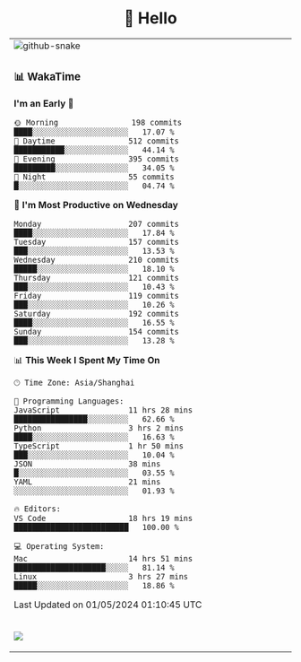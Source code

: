 <div align="center">

# 🙋 Hello

<table>

  <tr>
  <td>
    <img
  alt="github-snake"
  src="profile-snake-contrib/github-user-contribution.svg"
/>
  </td>
</tr>

<tr><td>

### 📊 WakaTime

<!--START_SECTION:waka-->
**I'm an Early 🐤** 

```text
🌞 Morning                198 commits         ████░░░░░░░░░░░░░░░░░░░░░   17.07 % 
🌆 Daytime                512 commits         ███████████░░░░░░░░░░░░░░   44.14 % 
🌃 Evening                395 commits         █████████░░░░░░░░░░░░░░░░   34.05 % 
🌙 Night                  55 commits          █░░░░░░░░░░░░░░░░░░░░░░░░   04.74 % 
```
📅 **I'm Most Productive on Wednesday** 

```text
Monday                   207 commits         ████░░░░░░░░░░░░░░░░░░░░░   17.84 % 
Tuesday                  157 commits         ███░░░░░░░░░░░░░░░░░░░░░░   13.53 % 
Wednesday                210 commits         █████░░░░░░░░░░░░░░░░░░░░   18.10 % 
Thursday                 121 commits         ███░░░░░░░░░░░░░░░░░░░░░░   10.43 % 
Friday                   119 commits         ███░░░░░░░░░░░░░░░░░░░░░░   10.26 % 
Saturday                 192 commits         ████░░░░░░░░░░░░░░░░░░░░░   16.55 % 
Sunday                   154 commits         ███░░░░░░░░░░░░░░░░░░░░░░   13.28 % 
```


📊 **This Week I Spent My Time On** 

```text
🕑︎ Time Zone: Asia/Shanghai

💬 Programming Languages: 
JavaScript               11 hrs 28 mins      ████████████████░░░░░░░░░   62.66 % 
Python                   3 hrs 2 mins        ████░░░░░░░░░░░░░░░░░░░░░   16.63 % 
TypeScript               1 hr 50 mins        ███░░░░░░░░░░░░░░░░░░░░░░   10.04 % 
JSON                     38 mins             █░░░░░░░░░░░░░░░░░░░░░░░░   03.55 % 
YAML                     21 mins             ░░░░░░░░░░░░░░░░░░░░░░░░░   01.93 % 

🔥 Editors: 
VS Code                  18 hrs 19 mins      █████████████████████████   100.00 % 

💻 Operating System: 
Mac                      14 hrs 51 mins      ████████████████████░░░░░   81.14 % 
Linux                    3 hrs 27 mins       █████░░░░░░░░░░░░░░░░░░░░   18.86 % 
```


 Last Updated on 01/05/2024 01:10:45 UTC
<!--END_SECTION:waka-->

</td></tr>
<td>
  <!-- programming tool icon 编程工具图标 -->

<img src="https://skillicons.dev/icons?i=sass,ts,jest,express,nuxt,firebase,gatsby,js,vue,react,redux,docker,discord,mongodb,stackoverflow,idea,git,vscode,github,gitlab,figma,vite,svg,next,gulp,webpack,bootstrap,jquery,swift,prisma" /><br>

  </td>
</table>
